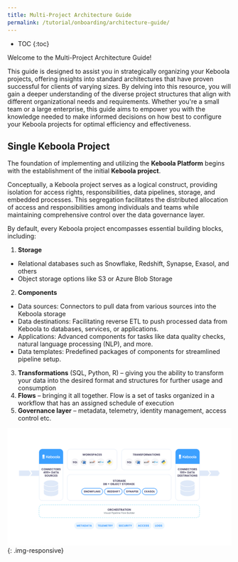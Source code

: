 ```yaml
---
title: Multi-Project Architecture Guide
permalink: /tutorial/onboarding/architecture-guide/
---
```


* TOC
{:toc}

Welcome to the Multi-Project Architecture Guide!

This guide is designed to assist you in strategically organizing your Keboola projects, offering insights into standard architectures 
that have proven successful for clients of varying sizes. By delving into this resource, you will gain a deeper understanding of the diverse project structures 
that align with different organizational needs and requirements. Whether you're a small team or a large enterprise, this guide aims to empower you 
with the knowledge needed to make informed decisions on how best to configure your Keboola projects for optimal efficiency and effectiveness.

## Single Keboola Project 
The foundation of implementing and utilizing the **Keboola Platform** begins with the establishment of the initial **Keboola project**. 

Conceptually, a Keboola project serves as a logical construct, providing isolation for access rights, responsibilities, data pipelines, storage, 
and embedded processes. This segregation facilitates the distributed allocation of access and responsibilities among individuals and teams 
while maintaining comprehensive control over the data governance layer.

By default, every Keboola project encompasses essential building blocks, including:
1. **Storage**
  - Relational databases such as Snowflake, Redshift, Synapse, Exasol, and others
  - Object storage options like S3 or Azure Blob Storage
2. **Components**
  - Data sources: Connectors to pull data from various sources into the Keboola storage
  - Data destinations: Facilitating reverse ETL to push processed data from Keboola to databases, services, or applications.
  - Applications: Advanced components for tasks like data quality checks, natural language processing (NLP), and more.
  - Data templates: Predefined packages of components for streamlined pipeline setup.
3. **Transformations** (SQL, Python, R) – giving you the ability to transform your data into the desired format and structures for further usage and consumption
4. **Flows** – bringing it all together. Flow is a set of tasks organized in a workflow that has an assigned schedule of execution
5. **Governance layer** – metadata, telemetry, identity management, access control etc. 

![Keboola Overview](/tutorial/onboarding/architecture-guide/pic1.png){: .img-responsive}
